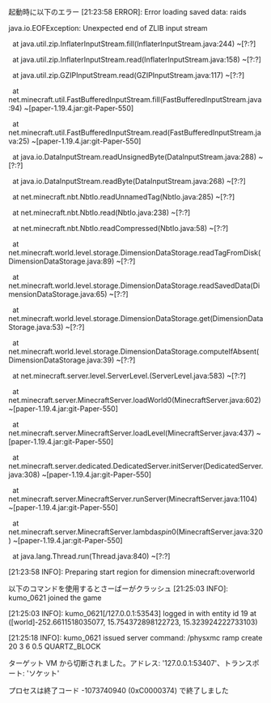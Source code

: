 起動時に以下のエラー
\[21:23:58 ERROR]: Error loading saved data: raids

java.io.EOFException: Unexpected end of ZLIB input stream

&nbsp;	at java.util.zip.InflaterInputStream.fill(InflaterInputStream.java:244) ~\[?:?]

&nbsp;	at java.util.zip.InflaterInputStream.read(InflaterInputStream.java:158) ~\[?:?]

&nbsp;	at java.util.zip.GZIPInputStream.read(GZIPInputStream.java:117) ~\[?:?]

&nbsp;	at net.minecraft.util.FastBufferedInputStream.fill(FastBufferedInputStream.java:94) ~\[paper-1.19.4.jar:git-Paper-550]

&nbsp;	at net.minecraft.util.FastBufferedInputStream.read(FastBufferedInputStream.java:25) ~\[paper-1.19.4.jar:git-Paper-550]

&nbsp;	at java.io.DataInputStream.readUnsignedByte(DataInputStream.java:288) ~\[?:?]

&nbsp;	at java.io.DataInputStream.readByte(DataInputStream.java:268) ~\[?:?]

&nbsp;	at net.minecraft.nbt.NbtIo.readUnnamedTag(NbtIo.java:285) ~\[?:?]

&nbsp;	at net.minecraft.nbt.NbtIo.read(NbtIo.java:238) ~\[?:?]

&nbsp;	at net.minecraft.nbt.NbtIo.readCompressed(NbtIo.java:58) ~\[?:?]

&nbsp;	at net.minecraft.world.level.storage.DimensionDataStorage.readTagFromDisk(DimensionDataStorage.java:89) ~\[?:?]

&nbsp;	at net.minecraft.world.level.storage.DimensionDataStorage.readSavedData(DimensionDataStorage.java:65) ~\[?:?]

&nbsp;	at net.minecraft.world.level.storage.DimensionDataStorage.get(DimensionDataStorage.java:53) ~\[?:?]

&nbsp;	at net.minecraft.world.level.storage.DimensionDataStorage.computeIfAbsent(DimensionDataStorage.java:39) ~\[?:?]

&nbsp;	at net.minecraft.server.level.ServerLevel.<init>(ServerLevel.java:583) ~\[?:?]

&nbsp;	at net.minecraft.server.MinecraftServer.loadWorld0(MinecraftServer.java:602) ~\[paper-1.19.4.jar:git-Paper-550]

&nbsp;	at net.minecraft.server.MinecraftServer.loadLevel(MinecraftServer.java:437) ~\[paper-1.19.4.jar:git-Paper-550]

&nbsp;	at net.minecraft.server.dedicated.DedicatedServer.initServer(DedicatedServer.java:308) ~\[paper-1.19.4.jar:git-Paper-550]

&nbsp;	at net.minecraft.server.MinecraftServer.runServer(MinecraftServer.java:1104) ~\[paper-1.19.4.jar:git-Paper-550]

&nbsp;	at net.minecraft.server.MinecraftServer.lambda$spin$0(MinecraftServer.java:320) ~\[paper-1.19.4.jar:git-Paper-550]

&nbsp;	at java.lang.Thread.run(Thread.java:840) ~\[?:?]

\[21:23:58 INFO]: Preparing start region for dimension minecraft:overworld

以下のコマンドを使用するとさーばーがクラッシュ
\[21:25:03 INFO]: kumo\_0621 joined the game

\[21:25:03 INFO]: kumo\_0621\[/127.0.0.1:53543] logged in with entity id 19 at (\[world]-252.6611518035077, 15.754372898122723, 15.323924222733103)

\[21:25:18 INFO]: kumo\_0621 issued server command: /physxmc ramp create 20 3 6 0.5 QUARTZ\_BLOCK

ターゲット VM から切断されました。アドレス: '127.0.0.1:53407'、トランスポート: 'ソケット'



プロセスは終了コード -1073740940 (0xC0000374) で終了しました

